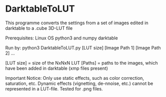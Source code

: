 # DarktableToLUT
This programme converts the settings from a set of images edited in darktable to a .cube 3D-LUT file

Prerequisites:
Linux OS
python3 and numpy
darktable

Run by:
python3 DarktableToLUT.py [LUT size] [Image Path 1] [Image Path 2] ...

[LUT size] = size of the NxNxN LUT
[Paths] = paths to the images, which have been added in darktable (xmp files present)

Important Notice:
Only use static effects, such as color correction, saturation, etc. Dynamic effects (vignetting, de-nnoise, etc.) cannot be represented in a LUT-file.
Tested for .png files.
